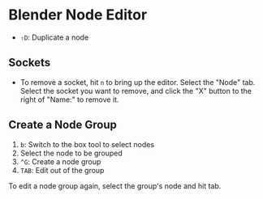 # Blender Node Editor

- `⇧D`: Duplicate a node

## Sockets

- To remove a socket, hit `n` to bring up the editor. Select the "Node" tab. Select the socket you want to remove, and click the "X" button to the right of "Name:" to remove it.

## Create a Node Group

1. `b`: Switch to the box tool to select nodes
2. Select the node to be grouped
3. `^G`: Create a node group
4. `TAB`: Edit out of the group

To edit a node group again, select the group's node and hit tab.
